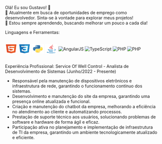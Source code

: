 Olá! Eu sou Gustavo! 👋<br>
🔭 Atualmente em busca de oportunidades de emprego como desenvolvedor. Sinta-se à vontade para explorar meus projetos!<br>
🌱 Estou sempre aprendendo, buscando melhorar um pouco a cada dia!<br>

Linguagens e Ferramentas:
<div style="display: inline_block">
  <br>
  <img align="center" alt="HTML5" height="30" width="40" src="https://raw.githubusercontent.com/devicons/devicon/master/icons/html5/html5-original.svg">
  <img align="center" alt="CSS3" height="30" width="40" src="https://raw.githubusercontent.com/devicons/devicon/master/icons/css3/css3-original.svg">
  <img align="center" alt="Python" height="30" width="40" src="https://raw.githubusercontent.com/devicons/devicon/master/icons/python/python-original.svg">
  <img align="center" alt="Java" height="30" width="40" src="https://raw.githubusercontent.com/devicons/devicon/master/icons/java/java-original.svg">
  <img align="center" alt="AngularJS" height="30" width="40" src="https://cdn.jsdelivr.net/gh/devicons/devicon@latest/icons/angularjs/angularjs-original.svg">
  <img align="center" alt="TypeScript" height="30" width="40" src="https://cdn.jsdelivr.net/gh/devicons/devicon@latest/icons/typescript/typescript-original.svg">
  <img align="center" alt="PHP" height="30" width="40" src="https://cdn.jsdelivr.net/gh/devicons/devicon@latest/icons/php/php-original.svg">
  <img align="center" alt="PHP" height="30" width="40" src="[[https://cdn.jsdelivr.net/gh/devicons/devicon@latest/icons/php/php-original.svg](https://github.com/GustavoAssuncao02/Trabalho-de-Conclus-o-de-Curso/blob/main/eu.png?raw=true)](https://github.com/GustavoAssuncao02/GustavoAssuncao02/blob/main/eu.png?raw=true)">
</div>
<br><br>
Experiência Profissional:
Service Of Well Control - Analista de Desenvolvimento de Sistemas (Junho/2022 - Presente)<br>

- Responsável pela manutenção de dispositivos eletrônicos e infraestrutura de rede, garantindo o funcionamento contínuo dos sistemas.<br>
- Desenvolvimento e manutenção do site da empresa, garantindo uma presença online atualizada e funcional.<br>
- Criação e manutenção do chatbot da empresa, melhorando a eficiência no atendimento ao cliente e automatizando processos.<br>
- Prestação de suporte técnico aos usuários, solucionando problemas de software e hardware de forma ágil e eficaz.<br>
- Participação ativa no planejamento e implementação de infraestrutura de TI da empresa, garantindo um ambiente tecnologicamente atualizado e eficiente.<br>
